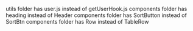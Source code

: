 utils folder has user.js instead of getUserHook.js
components folder has heading instead of  Header
components folder has SortButton instead of SortBtn
components folder has Row instead of TableRow